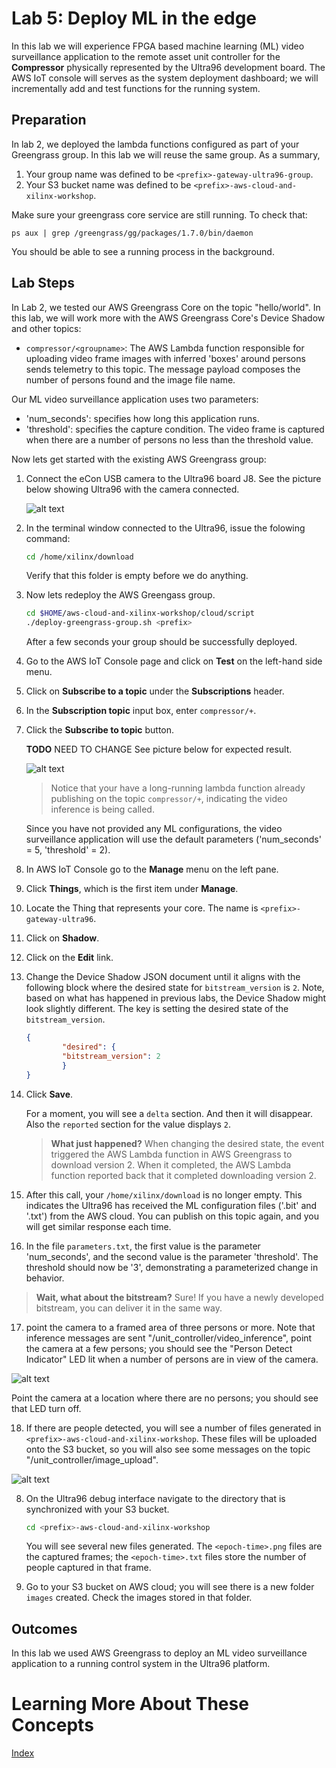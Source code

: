 # Lab 5: Deploy ML in the edge

In this lab we will experience FPGA based machine learning (ML) video 
surveillance application to the remote asset unit controller for the **Compressor** physically represented by the Ultra96 development board.
The AWS IoT console will serves as the system deployment dashboard; we will incrementally add and test functions for the running system.

## Preparation

In lab 2, we deployed the lambda functions configured as part of your Greengrass group.  In this lab we will reuse the same group.
As a summary,

1. Your group name was defined to be ```<prefix>-gateway-ultra96-group```.
2. Your S3 bucket name was defined to be ```<prefix>-aws-cloud-and-xilinx-workshop```.

Make sure your greengrass core service are still running. To check that:

```shell
ps aux | grep /greengrass/gg/packages/1.7.0/bin/daemon
```

You should be able to see a running process in the background.

## Lab Steps

In Lab 2, we tested our AWS Greengrass Core on the topic "hello/world". In this lab, we will work more with the AWS Greengrass Core's Device Shadow and other topics:

* ```compressor/<groupname>```: The AWS Lambda function responsible for uploading video frame images with inferred 'boxes' around persons sends telemetry to this topic. The message payload composes the number of persons found and the image file name.

Our ML video surveillance application uses two parameters:

* 'num_seconds': specifies how long this application runs.
* 'threshold': specifies the capture condition. The video frame is captured when there are a number of persons no less than the threshold value.

Now lets get started with the existing AWS Greengrass group:

1. Connect the eCon USB camera to the Ultra96 board J8.  See the picture below showing Ultra96 with the camera connected.

   ![alt text](images/Ultra96_WithCamera.jpg?raw=true "Ultra96 with USB Camera")

2. In the terminal window connected to the Ultra96, issue the folowing command:
   
   ```bash
   cd /home/xilinx/download
   ```
   Verify that this folder is empty before we do anything.

3. Now lets redeploy the AWS Greengass group.

   ```bash
   cd $HOME/aws-cloud-and-xilinx-workshop/cloud/script
   ./deploy-greengrass-group.sh <prefix>
   ```

   After a few seconds your group should be successfully deployed.
   
4. Go to the AWS IoT Console page and click on **Test** on the left-hand side menu. 
5. Click on **Subscribe to a topic** under the **Subscriptions** header.
6. In the **Subscription topic** input box, enter ```compressor/+```. 
7. Click the **Subscribe to topic** button.

    **TODO** NEED TO CHANGE See picture below for expected result.

   ![alt text](images/Subscribe_Video_Inference.PNG)

   > Notice that your have a long-running lambda function already publishing on the topic ```compressor/+```, indicating the video inference is being called. 

   Since you have not provided any ML configurations, the video surveillance application will use the default parameters ('num_seconds' = 5, 'threshold' = 2).

8. In AWS IoT Console go to the **Manage** menu on the left pane.
9. Click **Things**, which is the first item under **Manage**.
10. Locate the Thing that represents your core. The name is ```<prefix>-gateway-ultra96```.
11. Click on **Shadow**.
12. Click on the **Edit** link.
13. Change the Device Shadow JSON document until it aligns with the following block where the desired state for ```bitstream_version``` is ```2```.  Note, based on what has happened in previous labs, the Device  Shadow might look slightly different.  The key is setting the desired state of the ```bitstream_version```.

	```json
   	{
     		"desired": {
       		"bitstream_version": 2
     		}
   	}
	```

14. Click **Save**.

	For a moment, you will see a ```delta``` section.  And then it will disappear.  Also the ```reported``` section for the value displays ```2```.
	
    > **What just happened?**  When changing the desired state, the event triggered the AWS Lambda function in AWS Greengrass to download version 2.  When it completed, the AWS Lambda function reported back that it completed downloading version 2.

15. After this call, your `/home/xilinx/download` is no longer empty.
   This indicates the Ultra96 has received the ML configuration files 
   ('.bit' and '.txt') from the AWS cloud. 
   You can publish on this topic again, and you will get similar response each time.
   
16. In the file `parameters.txt`, the first value is the parameter 
   'num_seconds', and the second value is the parameter 'threshold'. The threshold should now be '3', demonstrating a parameterized change in behavior.

   > **Wait, what about the bitstream?** Sure! If you have a newly developed bitstream, you can deliver it in the same way.

17. point the camera to a framed area of three persons or more.  Note that inference messages are sent 
"/unit_controller/video_inference", point the camera at a few persons; 
you should see the "Person Detect Indicator" LED lit when a number of 
persons are in view of the camera. 

   ![alt text](images/Ultra96_LED_Configuration.PNG?raw=true "Ultra96 User LED Definitions")

   Point the camera at a location where there are no persons; you should see 
that LED turn off.

18. If there are people detected, you will see a number of files generated in 
`<prefix>-aws-cloud-and-xilinx-workshop`. 
These files will be uploaded onto the S3 bucket, so
you will also see some messages on the topic "/unit_controller/image_upload".

   ![alt text](images/Publish_Image_Upload.PNG)

8. On the Ultra96 debug interface navigate to the directory that is 
synchronized with your S3 bucket.

   ```bash
   cd <prefix>-aws-cloud-and-xilinx-workshop
   ```

   You will see several new files generated. The ```<epoch-time>.png``` files are the captured frames; the ```<epoch-time>.txt``` files store the number of people captured in that frame.

9. Go to your S3 bucket on AWS cloud; you will see there is a new folder `images` created. Check the images stored in that folder.


## Outcomes
In this lab we used AWS Greengrass to deploy an ML video 
surveillance application to a running control system in the Ultra96 platform. 


# Learning More About These Concepts


[Index](./README.md)


